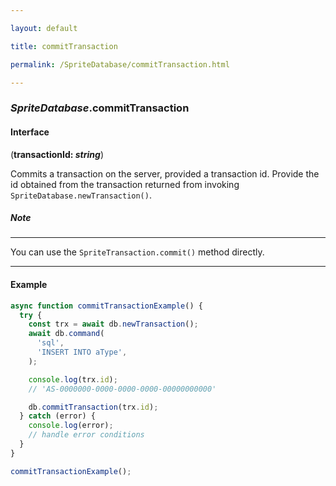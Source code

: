 ```yaml
---

layout: default

title: commitTransaction

permalink: /SpriteDatabase/commitTransaction.html

---
```


### _SpriteDatabase_.commitTransaction

#### Interface

(**transactionId: *string***)

Commits a transaction on the server, provided a transaction id.
Provide the id obtained from the transaction returned from invoking
`SpriteDatabase.newTransaction()`.

##### Note

---

You can use the `SpriteTransaction.commit()` method directly.

---

#### Example

```ts
async function commitTransactionExample() {
  try {
    const trx = await db.newTransaction();
    await db.command(
      'sql',
      'INSERT INTO aType',
    );

    console.log(trx.id);
    // 'AS-0000000-0000-0000-0000-00000000000'

    db.commitTransaction(trx.id);
  } catch (error) {
    console.log(error);
    // handle error conditions
  }
}

commitTransactionExample();
```

